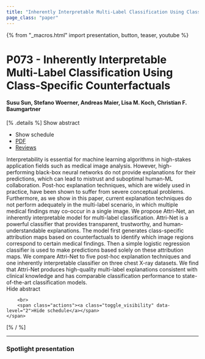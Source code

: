```yaml
---
title: "Inherently Interpretable Multi-Label Classification Using Class-Specific Counterfactuals"
page_class: "paper"
---
```


{% from "_macros.html" import presentation, button, teaser, youtube %}

# P073 - Inherently Interpretable Multi-Label Classification Using Class-Specific Counterfactuals

#### Susu Sun, Stefano Woerner, Andreas Maier, Lisa M. Koch, Christian F. Baumgartner

[% .details %]
<a class="toggle_visibility" data-selector=".abstract" data-level="3">Show abstract</a>
- <a class="toggle_visibility" data-selector=".schedule" data-level="3">Show schedule</a>
- <a href="https://openreview.net/pdf?id=OpmQOkfizzM">PDF</a>
- <a href="https://openreview.net/forum?id=OpmQOkfizzM">Reviews</a>

<p>
    <span class="abstract">
        Interpretability is essential for machine learning algorithms in high-stakes application fields such as medical image analysis. However, high-performing black-box neural networks do not provide explanations for their predictions, which can lead to mistrust and suboptimal human-ML collaboration. Post-hoc explanation techniques, which are widely used in practice, have been shown to suffer from severe conceptual problems. Furthermore, as we show in this paper, current explanation techniques do not perform adequately in the multi-label scenario, in which multiple medical findings may co-occur in a single image. We propose Attri-Net, an inherently interpretable model for multi-label classification. Attri-Net is a powerful classifier that provides transparent, trustworthy, and human-understandable explanations. The model first generates class-specific attribution maps based on counterfactuals to identify which image regions correspond to certain medical findings. Then a simple logistic regression classifier is used to make predictions based solely on these attribution maps. We compare Attri-Net to five post-hoc explanation techniques and one inherently interpretable classifier on three chest X-ray datasets. We find that Attri-Net produces high-quality multi-label explanations consistent with clinical knowledge and has comparable classification performance to state-of-the-art classification models.
        <br>
        <span class="actions"><a class="toggle_visibility" data-level="2">Hide abstract</a></span>
    </span>
</p>

<p>
    <span class="schedule">
        
        <br>
        <span class="actions"><a class="toggle_visibility" data-level="2">Hide schedule</a></span>
    </span>
</p>
[% / %]

---


### Spotlight presentation
